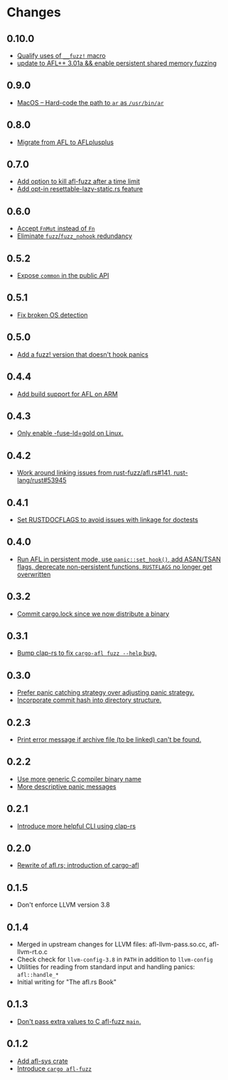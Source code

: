 # Changes

## 0.10.0

* [Qualify uses of `__fuzz!` macro](https://github.com/rust-fuzz/afl.rs/pull/174)
* [update to AFL++ 3.01a && enable persistent shared memory fuzzing](https://github.com/rust-fuzz/afl.rs/pull/180)

## 0.9.0

* [MacOS – Hard-code the path to `ar` as `/usr/bin/ar`](https://github.com/rust-fuzz/afl.rs/pull/171)

## 0.8.0

* [Migrate from AFL to AFLplusplus](https://github.com/rust-fuzz/afl.rs/pull/169)

## 0.7.0

* [Add option to kill afl-fuzz after a time limit](https://github.com/rust-fuzz/afl.rs/pull/162)
* [Add opt-in resettable-lazy-static.rs feature](https://github.com/rust-fuzz/afl.rs/pull/166)

## 0.6.0

* [Accept `FnMut` instead of `Fn`](https://github.com/rust-fuzz/afl.rs/pull/165)
* [Eliminate `fuzz`/`fuzz_nohook` redundancy](https://github.com/rust-fuzz/afl.rs/pull/161)

## 0.5.2

* [Expose `common` in the public API](https://github.com/rust-fuzz/afl.rs/pull/159)

## 0.5.1

* [Fix broken OS detection](https://github.com/rust-fuzz/afl.rs/pull/153)

## 0.5.0

* [Add a fuzz! version that doesn't hook panics](https://github.com/rust-fuzz/afl.rs/pull/154)

## 0.4.4

* [Add build support for AFL on ARM](https://github.com/rust-fuzz/afl.rs/pull/157)

## 0.4.3

* [Only enable -fuse-ld=gold on Linux.](https://github.com/rust-fuzz/afl.rs/pull/147)

## 0.4.2

* [Work around linking issues from rust-fuzz/afl.rs#141, rust-lang/rust#53945](https://github.com/rust-fuzz/afl.rs/pull/144)

## 0.4.1

* [Set RUSTDOCFLAGS to avoid issues with linkage for doctests](https://github.com/rust-fuzz/afl.rs/pull/143)

## 0.4.0

* [Run AFL in persistent mode, use `panic::set_hook()`, add ASAN/TSAN flags, deprecate non-persistent functions, `RUSTFLAGS` no longer get overwritten](https://github.com/rust-fuzz/afl.rs/pull/137)

## 0.3.2

* [Commit cargo.lock since we now distribute a binary](https://github.com/rust-fuzz/afl.rs/commit/fc80199080f36ea0c249e1a4bb827370dcefebc2)

## 0.3.1

* [Bump clap-rs to fix `cargo-afl fuzz --help` bug.](https://github.com/rust-fuzz/afl.rs/issues/121)

## 0.3.0

* [Prefer panic catching strategy over adjusting panic strategy.](https://github.com/rust-fuzz/afl.rs/pull/123)
* [Incorporate commit hash into directory structure.](https://github.com/rust-fuzz/afl.rs/pull/125)

## 0.2.3

* [Print error message if archive file (to be linked) can't be found.](https://github.com/rust-fuzz/afl.rs/commit/d65c9cbc7f679aae87b0ad92d7e2496ee4e09e55)

## 0.2.2

* [Use more generic C compiler binary name](https://github.com/rust-fuzz/afl.rs/commit/f1369aadc2352510d2af42d23480324800960d26)
* [More descriptive panic messages](https://github.com/rust-fuzz/afl.rs/commit/7f0114c0a0d42e1487f5e573e949b12f8932f42c)

## 0.2.1

* [Introduce more helpful CLI using clap-rs](https://github.com/rust-fuzz/afl.rs/commit/c9537eabd412591b91e328f41451c4aba199c684)

## 0.2.0

* [Rewrite of afl.rs; introduction of cargo-afl](https://github.com/rust-fuzz/afl.rs/pull/116)

## 0.1.5

* Don't enforce LLVM version 3.8

## 0.1.4

* Merged in upstream changes for LLVM files: afl-llvm-pass.so.cc, afl-llvm-rt.o.c
* Check check for `llvm-config-3.8` in `PATH` in addition to `llvm-config`
* Utilities for reading from standard input and handling panics: `afl::handle_*`
* Initial writing for "The afl.rs Book"

## 0.1.3

* [Don't pass extra values to C afl-fuzz `main`.](https://github.com/frewsxcv/afl.rs/pull/62)

## 0.1.2

* [Add afl-sys crate](https://github.com/frewsxcv/afl.rs/pull/51)
* [Introduce `cargo afl-fuzz`](https://github.com/frewsxcv/afl.rs/pull/60)
